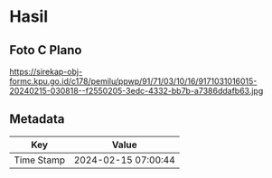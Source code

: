 # Hasil

## Foto C Plano

https://sirekap-obj-formc.kpu.go.id/c178/pemilu/ppwp/91/71/03/10/16/9171031016015-20240215-030818--f2550205-3edc-4332-bb7b-a7386ddafb63.jpg


## Metadata

| Key        | Value               |
| ---------- | ------------------- |
| Time Stamp | 2024-02-15 07:00:44 |



